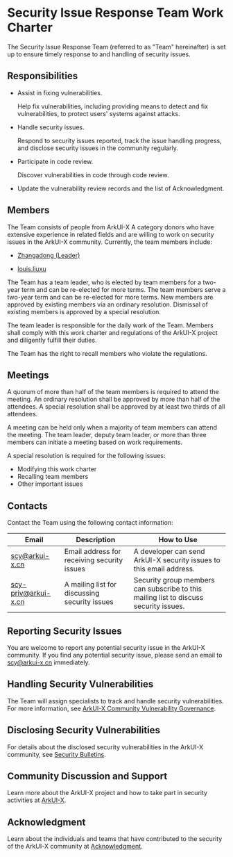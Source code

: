 # Security Issue Response Team Work Charter

The Security Issue Response Team (referred to as "Team" hereinafter) is set up to ensure timely response to and handling of security issues.

## Responsibilities

+ Assist in fixing vulnerabilities.

  Help fix vulnerabilities, including providing means to detect and fix vulnerabilities, to protect users' systems against attacks.

+ Handle security issues.

  Respond to security issues reported, track the issue handling progress, and disclose security issues in the community regularly.

+ Participate in code review.

  Discover vulnerabilities in code through code review.

+ Update the vulnerability review records and the list of Acknowledgment.

## Members

The Team consists of people from ArkUI-X A category donors who have extensive experience in related fields and are willing to work on security issues in the ArkUI-X community. Currently, the team members include:

+ [Zhangadong (Leader)](https://gitcode.com/zhangadong)
<!-- Waiting for OH warehouse synchronization -->
+ [louis.liuxu](https://gitee.com/louis_liuxu)

The Team has a team leader, who is elected by team members for a two-year term and can be re-elected for more terms. The team members serve a two-year term and can be re-elected for more terms. New members are approved by existing members via an ordinary resolution. Dismissal of existing members is approved by a special resolution.

The team leader is responsible for the daily work of the Team. Members shall comply with this work charter and regulations of the ArkUI-X project and diligently fulfill their duties. 

The Team has the right to recall members who violate the regulations.

## Meetings

A quorum of more than half of the team members is required to attend the meeting. An ordinary resolution shall be approved by more than half of the attendees. A special resolution shall be approved by at least two thirds of all attendees.

A meeting can be held only when a majority of team members can attend the meeting. The team leader, deputy team leader, or more than three members can initiate a meeting based on work requirements.

A special resolution is required for the following issues:
- Modifying this work charter
- Recalling team members
- Other important issues

## Contacts

Contact the Team using the following contact information:

| Email                            | Description   | How to Use                                                      |
| -------------------------------------- | ------- | ------------------------------------------------------------ |
| scy@arkui-x.cn                 | Email address for receiving security issues| A developer can send ArkUI-X security issues to this email address.|
| scy-priv@arkui-x.cn            | A mailing list for discussing security issues| Security group members can subscribe to this mailing list to discuss security issues.|

## Reporting Security Issues

You are welcome to report any potential security issue in the ArkUI-X community. If you find any potential security issue, please send an email to scy@arkui-x.cn immediately.

## Handling Security Vulnerabilities

The Team will assign specialists to track and handle security vulnerabilities. For more information, see [ArkUI-X Community Vulnerability Governance](./security-process/README.md).

## Disclosing Security Vulnerabilities

For details about the disclosed security vulnerabilities in the ArkUI-X community, see [Security Bulletins](./security-process/security-disclosure.md).

## Community Discussion and Support

Learn more about the ArkUI-X project and how to take part in security activities at [ArkUI-X](https://gitcode.com/arkui-x).

## Acknowledgment

Learn about the individuals and teams that have contributed to the security of the ArkUI-X community at [Acknowledgment](./security-process/Acknowledgements.md).
